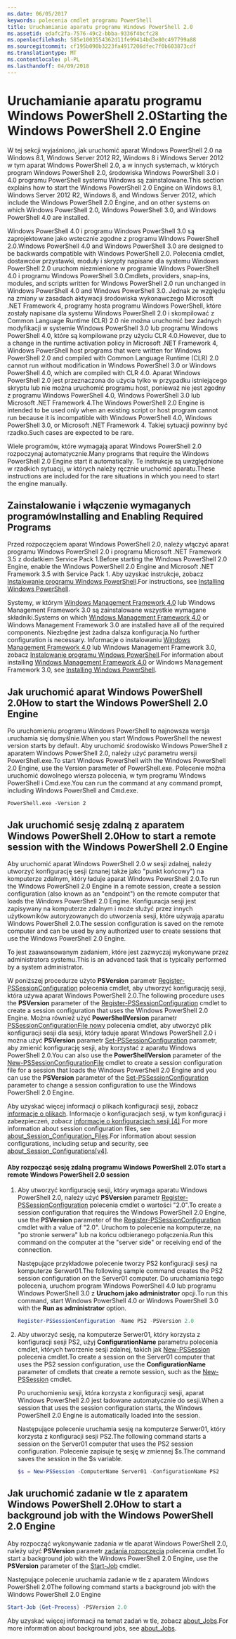 ```yaml
---
ms.date: 06/05/2017
keywords: polecenia cmdlet programu PowerShell
title: Uruchamianie aparatu programu Windows PowerShell 2.0
ms.assetid: edafc2fa-7576-49c2-bbba-9336f4bcfc28
ms.openlocfilehash: 585e1003554362d11fe99414bd3e80c497799a88
ms.sourcegitcommit: cf195b090b3223fa4917206dfec7f0b603873cdf
ms.translationtype: MT
ms.contentlocale: pl-PL
ms.lasthandoff: 04/09/2018
---
```

# <a name="starting-the-windows-powershell-20-engine"></a><span data-ttu-id="4a3c4-103">Uruchamianie aparatu programu Windows PowerShell 2.0</span><span class="sxs-lookup"><span data-stu-id="4a3c4-103">Starting the Windows PowerShell 2.0 Engine</span></span>

<span data-ttu-id="4a3c4-104">W tej sekcji wyjaśniono, jak uruchomić aparat Windows PowerShell 2.0 na Windows 8.1, Windows Server 2012 R2, Windows 8 i Windows Server 2012 w tym aparat Windows PowerShell 2.0, a w innych systemach, w których program Windows PowerShell 2.0, środowiska Windows PowerShell 3.0 i 4.0 programu PowerShell systemu Windows są zainstalowane.</span><span class="sxs-lookup"><span data-stu-id="4a3c4-104">This section explains how to start the Windows PowerShell 2.0 Engine on Windows 8.1, Windows Server 2012 R2, Windows 8, and Windows Server 2012, which include the Windows PowerShell 2.0 Engine, and on other systems on which Windows PowerShell 2.0, Windows PowerShell 3.0, and Windows PowerShell 4.0 are installed.</span></span>

<span data-ttu-id="4a3c4-105">Windows PowerShell 4.0 i programu Windows PowerShell 3.0 są zaprojektowane jako wstecznie zgodne z programu Windows PowerShell 2.0.</span><span class="sxs-lookup"><span data-stu-id="4a3c4-105">Windows PowerShell 4.0 and Windows PowerShell 3.0 are designed to be backwards compatible with Windows PowerShell 2.0.</span></span> <span data-ttu-id="4a3c4-106">Polecenia cmdlet, dostawców przystawki, moduły i skrypty napisane dla systemu Windows PowerShell 2.0 uruchom niezmienione w programie Windows PowerShell 4.0 i programu Windows PowerShell 3.0.</span><span class="sxs-lookup"><span data-stu-id="4a3c4-106">Cmdlets, providers, snap-ins, modules, and scripts written for Windows PowerShell 2.0 run unchanged in Windows PowerShell 4.0 and Windows PowerShell 3.0.</span></span> <span data-ttu-id="4a3c4-107">Jednak ze względu na zmiany w zasadach aktywacji środowiska wykonawczego Microsoft .NET Framework 4, programy hosta programu Windows PowerShell, które zostały napisane dla systemu Windows PowerShell 2.0 i skompilować z Common Language Runtime (CLR) 2.0 nie można uruchomić bez żadnych modyfikacji w systemie Windows PowerShell 3.0 lub programu Windows PowerShell 4.0, które są kompilowane przy użyciu CLR 4.0.</span><span class="sxs-lookup"><span data-stu-id="4a3c4-107">However, due to a change in the runtime activation policy in Microsoft .NET Framework 4, Windows PowerShell host programs that were written for Windows PowerShell 2.0 and compiled with Common Language Runtime (CLR) 2.0 cannot run without modification in Windows PowerShell 3.0 or Windows PowerShell 4.0, which are compiled with CLR 4.0.</span></span> <span data-ttu-id="4a3c4-108">Aparat Windows PowerShell 2.0 jest przeznaczona do użycia tylko w przypadku istniejącego skryptu lub nie można uruchomić programu host, ponieważ nie jest zgodny z programu Windows PowerShell 4.0, Windows PowerShell 3.0 lub Microsoft .NET Framework 4.</span><span class="sxs-lookup"><span data-stu-id="4a3c4-108">The Windows PowerShell 2.0 Engine is intended to be used only when an existing script or host program cannot run because it is incompatible with Windows PowerShell 4.0, Windows PowerShell 3.0, or Microsoft .NET Framework 4.</span></span> <span data-ttu-id="4a3c4-109">Takiej sytuacji powinny być rzadko.</span><span class="sxs-lookup"><span data-stu-id="4a3c4-109">Such cases are expected to be rare.</span></span>

<span data-ttu-id="4a3c4-110">Wiele programów, które wymagają aparat Windows PowerShell 2.0 rozpoczynaj automatycznie.</span><span class="sxs-lookup"><span data-stu-id="4a3c4-110">Many programs that require the Windows PowerShell 2.0 Engine start it automatically.</span></span> <span data-ttu-id="4a3c4-111">Te instrukcje są uwzględnione w rzadkich sytuacji, w których należy ręcznie uruchomić aparatu.</span><span class="sxs-lookup"><span data-stu-id="4a3c4-111">These instructions are included for the rare situations in which you need to start the engine manually.</span></span>

## <a name="installing-and-enabling-required-programs"></a><span data-ttu-id="4a3c4-112">Zainstalowanie i włączenie wymaganych programów</span><span class="sxs-lookup"><span data-stu-id="4a3c4-112">Installing and Enabling Required Programs</span></span>

<span data-ttu-id="4a3c4-113">Przed rozpoczęciem aparat Windows PowerShell 2.0, należy włączyć aparat programu Windows PowerShell 2.0 i programu Microsoft .NET Framework 3.5 z dodatkiem Service Pack 1.</span><span class="sxs-lookup"><span data-stu-id="4a3c4-113">Before starting the Windows PowerShell 2.0 Engine, enable the Windows PowerShell 2.0 Engine and Microsoft .NET Framework 3.5 with Service Pack 1.</span></span> <span data-ttu-id="4a3c4-114">Aby uzyskać instrukcje, zobacz [Instalowanie programu Windows PowerShell](Installing-Windows-PowerShell.md).</span><span class="sxs-lookup"><span data-stu-id="4a3c4-114">For instructions, see [Installing Windows PowerShell](Installing-Windows-PowerShell.md).</span></span>

<span data-ttu-id="4a3c4-115">Systemy, w którym [Windows Management Framework 4.0](http://go.microsoft.com/fwlink/?LinkID=293881) lub Windows Management Framework 3.0 są zainstalowane wszystkie wymagane składniki.</span><span class="sxs-lookup"><span data-stu-id="4a3c4-115">Systems on which [Windows Management Framework 4.0](http://go.microsoft.com/fwlink/?LinkID=293881) or Windows Management Framework 3.0 are installed have all of the required components.</span></span> <span data-ttu-id="4a3c4-116">Niezbędne jest żadna dalsza konfiguracja.</span><span class="sxs-lookup"><span data-stu-id="4a3c4-116">No further configuration is necessary.</span></span> <span data-ttu-id="4a3c4-117">Informacje o instalowaniu [Windows Management Framework 4.0](http://go.microsoft.com/fwlink/?LinkID=293881) lub Windows Management Framework 3.0, zobacz [Instalowanie programu Windows PowerShell](Installing-Windows-PowerShell.md).</span><span class="sxs-lookup"><span data-stu-id="4a3c4-117">For information about installing [Windows Management Framework 4.0](http://go.microsoft.com/fwlink/?LinkID=293881) or Windows Management Framework 3.0, see [Installing Windows PowerShell](Installing-Windows-PowerShell.md).</span></span>

## <a name="how-to-start-the-windows-powershell-20-engine"></a><span data-ttu-id="4a3c4-118">Jak uruchomić aparat Windows PowerShell 2.0</span><span class="sxs-lookup"><span data-stu-id="4a3c4-118">How to start the Windows PowerShell 2.0 Engine</span></span>

<span data-ttu-id="4a3c4-119">Po uruchomieniu programu Windows PowerShell to najnowsza wersja uruchamia się domyślnie.</span><span class="sxs-lookup"><span data-stu-id="4a3c4-119">When you start Windows PowerShell the newest version starts by default.</span></span> <span data-ttu-id="4a3c4-120">Aby uruchomić środowisko Windows PowerShell z aparatem Windows PowerShell 2.0, należy użyć parametru wersji PowerShell.exe.</span><span class="sxs-lookup"><span data-stu-id="4a3c4-120">To start Windows PowerShell with the Windows PowerShell 2.0 Engine, use the Version parameter of PowerShell.exe.</span></span> <span data-ttu-id="4a3c4-121">Polecenie można uruchomić dowolnego wiersza polecenia, w tym programu Windows PowerShell i Cmd.exe.</span><span class="sxs-lookup"><span data-stu-id="4a3c4-121">You can run the command at any command prompt, including Windows PowerShell and Cmd.exe.</span></span>

```
PowerShell.exe -Version 2
```

## <a name="how-to-start-a-remote-session-with-the-windows-powershell-20-engine"></a><span data-ttu-id="4a3c4-122">Jak uruchomić sesję zdalną z aparatem Windows PowerShell 2.0</span><span class="sxs-lookup"><span data-stu-id="4a3c4-122">How to start a remote session with the Windows PowerShell 2.0 Engine</span></span>

<span data-ttu-id="4a3c4-123">Aby uruchomić aparat Windows PowerShell 2.0 w sesji zdalnej, należy utworzyć konfigurację sesji (znanej także jako "punkt końcowy") na komputerze zdalnym, który ładuje aparat Windows PowerShell 2.0.</span><span class="sxs-lookup"><span data-stu-id="4a3c4-123">To run the Windows PowerShell 2.0 Engine in a remote session, create a session configuration (also known as an "endpoint") on the remote computer that loads the Windows PowerShell 2.0 Engine.</span></span> <span data-ttu-id="4a3c4-124">Konfiguracja sesji jest zapisywany na komputerze zdalnym i może służyć przez innych użytkowników autoryzowanych do utworzenia sesji, które używają aparatu Windows PowerShell 2.0.</span><span class="sxs-lookup"><span data-stu-id="4a3c4-124">The session configuration is saved on the remote computer and can be used by any authorized user to create sessions that use the Windows PowerShell 2.0 Engine.</span></span>

<span data-ttu-id="4a3c4-125">To jest zaawansowanym zadaniem, które jest zazwyczaj wykonywane przez administratora systemu.</span><span class="sxs-lookup"><span data-stu-id="4a3c4-125">This is an advanced task that is typically performed by a system administrator.</span></span>

<span data-ttu-id="4a3c4-126">W poniższej procedurze użyto **PSVersion** parametr [Register-PSSessionConfiguration](https://technet.microsoft.com/en-us/library/e9152ae2-bd6d-4056-9bc7-dc1893aa29ea) polecenia cmdlet, aby utworzyć konfigurację sesji, która używa aparat Windows PowerShell 2.0.</span><span class="sxs-lookup"><span data-stu-id="4a3c4-126">The following procedure uses the **PSVersion** parameter of the [Register-PSSessionConfiguration](https://technet.microsoft.com/en-us/library/e9152ae2-bd6d-4056-9bc7-dc1893aa29ea) cmdlet to create a session configuration that uses the Windows PowerShell 2.0 Engine.</span></span> <span data-ttu-id="4a3c4-127">Można również użyć **PowerShellVersion** parametr [PSSessionConfigurationFile nowy](https://technet.microsoft.com/en-us/library/5f3e3633-6e90-479c-aea9-ba45a1954866) polecenia cmdlet, aby utworzyć plik konfiguracji sesji dla sesji, który ładuje aparat Windows PowerShell 2.0 i można użyć **PSVersion** parametr [Set-PSSessionConfiguration](https://technet.microsoft.com/en-us/library/b21fbad3-1759-4260-b206-dcb8431cd6ea) parametr, aby zmienić konfigurację sesji, aby korzystać z aparatu Windows PowerShell 2.0.</span><span class="sxs-lookup"><span data-stu-id="4a3c4-127">You can also use the **PowerShellVersion** parameter of the [New-PSSessionConfigurationFile](https://technet.microsoft.com/en-us/library/5f3e3633-6e90-479c-aea9-ba45a1954866) cmdlet to create a session configuration file for a session that loads the Windows PowerShell 2.0 Engine and you can use the **PSVersion** parameter of the [Set-PSSessionConfiguration](https://technet.microsoft.com/en-us/library/b21fbad3-1759-4260-b206-dcb8431cd6ea) parameter to change a session configuration to use the Windows PowerShell 2.0 Engine.</span></span>

<span data-ttu-id="4a3c4-128">Aby uzyskać więcej informacji o plikach konfiguracji sesji, zobacz [informacje o plikach](https://technet.microsoft.com/en-us/library/c7217447-1ebf-477b-a8ef-4dbe9a1473b8). Informacje o konfiguracjach sesji, w tym konfiguracji i zabezpieczeń, zobacz [informacje o konfiguracjach sesji [4]](https://technet.microsoft.com/en-us/library/a2fbe12a-350c-4d04-be50-24102824e3ab).</span><span class="sxs-lookup"><span data-stu-id="4a3c4-128">For more information about session configuration files, see [about_Session_Configuration_Files](https://technet.microsoft.com/en-us/library/c7217447-1ebf-477b-a8ef-4dbe9a1473b8).For information about session configurations, including setup and security, see [about_Session_Configurations[v4]](https://technet.microsoft.com/en-us/library/a2fbe12a-350c-4d04-be50-24102824e3ab).</span></span>

#### <a name="to-start-a-remote-windows-powershell-20-session"></a><span data-ttu-id="4a3c4-129">Aby rozpocząć sesję zdalną programu Windows PowerShell 2.0</span><span class="sxs-lookup"><span data-stu-id="4a3c4-129">To start a remote Windows PowerShell 2.0 session</span></span>

1. <span data-ttu-id="4a3c4-130">Aby utworzyć konfigurację sesji, który wymaga aparatu Windows PowerShell 2.0, należy użyć **PSVersion** parametr [Register-PSSessionConfiguration](https://technet.microsoft.com/en-us/library/e9152ae2-bd6d-4056-9bc7-dc1893aa29ea) polecenia cmdlet o wartości "2.0".</span><span class="sxs-lookup"><span data-stu-id="4a3c4-130">To create a session configuration that requires the Windows PowerShell 2.0 Engine, use the **PSVersion** parameter of the [Register-PSSessionConfiguration](https://technet.microsoft.com/en-us/library/e9152ae2-bd6d-4056-9bc7-dc1893aa29ea) cmdlet with a value of "2.0".</span></span> <span data-ttu-id="4a3c4-131">Uruchom to polecenie na komputerze, na "po stronie serwera" lub na końcu odbieranego połączenia.</span><span class="sxs-lookup"><span data-stu-id="4a3c4-131">Run this command on the computer at the "server side" or receiving end of the connection.</span></span>

   <span data-ttu-id="4a3c4-132">Następujące przykładowe polecenie tworzy PS2 konfiguracji sesji na komputerze Serwer01.</span><span class="sxs-lookup"><span data-stu-id="4a3c4-132">The following sample command creates the PS2 session configuration on the Server01 computer.</span></span> <span data-ttu-id="4a3c4-133">Do uruchamiania tego polecenia, uruchom program Windows PowerShell 4.0 lub programu Windows PowerShell 3.0 z **Uruchom jako administrator** opcji.</span><span class="sxs-lookup"><span data-stu-id="4a3c4-133">To run this command, start Windows PowerShell 4.0 or Windows PowerShell 3.0 with the **Run as administrator** option.</span></span>

   ```powershell
   Register-PSSessionConfiguration -Name PS2 -PSVersion 2.0
   ```

2. <span data-ttu-id="4a3c4-134">Aby utworzyć sesję, na komputerze Serwer01, który korzysta z konfiguracji sesji PS2, użyj **ConfigurationName** parametru polecenia cmdlet, których tworzenie sesji zdalnej, takich jak [New-PSSession](https://technet.microsoft.com/en-us/library/76f6628c-054c-4eda-ba7a-a6f28daaa26f) polecenia cmdlet.</span><span class="sxs-lookup"><span data-stu-id="4a3c4-134">To create a session on the Server01 computer that uses the PS2 session configuration, use the **ConfigurationName** parameter of cmdlets that create a remote session, such as the [New-PSSession](https://technet.microsoft.com/en-us/library/76f6628c-054c-4eda-ba7a-a6f28daaa26f) cmdlet.</span></span>

   <span data-ttu-id="4a3c4-135">Po uruchomieniu sesji, która korzysta z konfiguracji sesji, aparat Windows PowerShell 2.0 jest ładowane automatycznie do sesji.</span><span class="sxs-lookup"><span data-stu-id="4a3c4-135">When a session that uses the session configuration starts, the Windows PowerShell 2.0 Engine is automatically loaded into the session.</span></span>

   <span data-ttu-id="4a3c4-136">Następujące polecenie uruchamia sesję na komputerze Serwer01, który korzysta z konfiguracji sesji PS2.</span><span class="sxs-lookup"><span data-stu-id="4a3c4-136">The following command starts a session on the Server01 computer that uses the PS2 session configuration.</span></span> <span data-ttu-id="4a3c4-137">Polecenie zapisuje tę sesję w zmiennej $s.</span><span class="sxs-lookup"><span data-stu-id="4a3c4-137">The command saves the session in the $s variable.</span></span>

   ```powershell
   $s = New-PSSession -ComputerName Server01 -ConfigurationName PS2
   ```

## <a name="how-to-start-a-background-job-with-the-windows-powershell-20-engine"></a><span data-ttu-id="4a3c4-138">Jak uruchomić zadanie w tle z aparatem Windows PowerShell 2.0</span><span class="sxs-lookup"><span data-stu-id="4a3c4-138">How to start a background job with the Windows PowerShell 2.0 Engine</span></span>

<span data-ttu-id="4a3c4-139">Aby rozpocząć wykonywanie zadania w tle aparat Windows PowerShell 2.0, należy użyć **PSVersion** parametr [zadania rozpoczęcia](https://technet.microsoft.com/en-us/library/2bc04935-0deb-4ec0-b856-d7290cca6442) polecenia cmdlet.</span><span class="sxs-lookup"><span data-stu-id="4a3c4-139">To start a background job with the Windows PowerShell 2.0 Engine, use the **PSVersion** parameter of the [Start-Job](https://technet.microsoft.com/en-us/library/2bc04935-0deb-4ec0-b856-d7290cca6442) cmdlet.</span></span>

<span data-ttu-id="4a3c4-140">Następujące polecenie uruchamia zadanie w tle z aparatem Windows PowerShell 2.0</span><span class="sxs-lookup"><span data-stu-id="4a3c4-140">The following command starts a background job with the Windows PowerShell 2.0 Engine</span></span>

```powershell
Start-Job {Get-Process} -PSVersion 2.0
```

<span data-ttu-id="4a3c4-141">Aby uzyskać więcej informacji na temat zadań w tle, zobacz [about_Jobs](/powershell/module/microsoft.powershell.core/about/about_jobs).</span><span class="sxs-lookup"><span data-stu-id="4a3c4-141">For more information about background jobs, see [about_Jobs](/powershell/module/microsoft.powershell.core/about/about_jobs).</span></span>